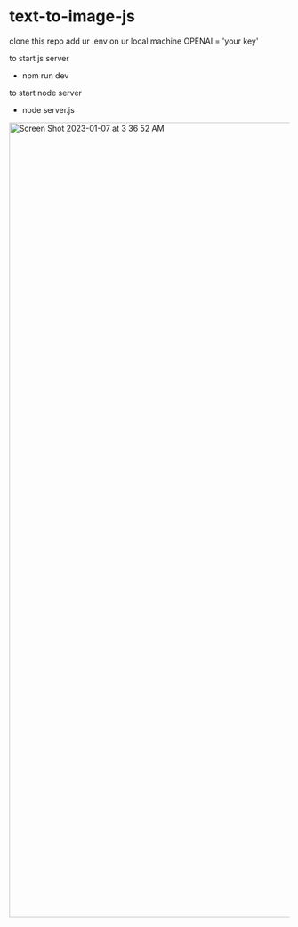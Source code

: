 # text-to-image-js

clone this repo
add ur .env on ur local machine 
OPENAI = 'your key'


to start js server 

- npm run dev

to start node server

- node server.js

<img width="1430" alt="Screen Shot 2023-01-07 at 3 36 52 AM" src="https://user-images.githubusercontent.com/119830149/211076930-6f8f6480-da63-4adf-bedb-cca41479655f.png">
